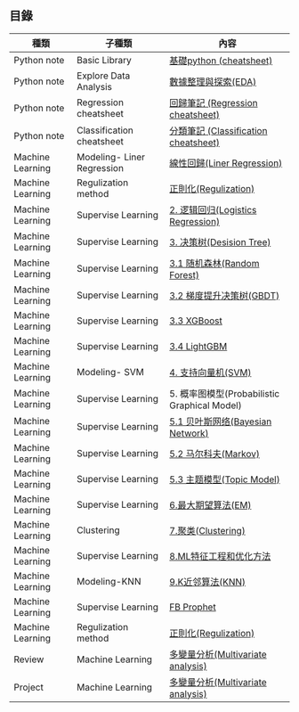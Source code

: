 ## 目錄

| 種類 | 子種類 | 內容                                                        |
| ----- | -------- | ------------------------------------------------------------ | 
| Python note | Basic Library   | [基礎python (cheatsheet)](https://colab.research.google.com/drive/1dxSbBy__6uy3wzZ4t9URFClR92Lxz-1E#scrollTo=PJTSlvuF0DA7) |
| Python note | Explore Data Analysis  | [數據整理與探索(EDA)]() |
| Python note | Regression cheatsheet | [回歸筆記 (Regression cheatsheet)](https://colab.research.google.com/drive/13JTAurn7k1RuXQBqA1v7NOHR333zuvfi#scrollTo=nJm6AmLgJkcR) |
| Python note | Classification cheatsheet | [分類筆記 (Classification cheatsheet)](https://colab.research.google.com/drive/121dyWgC98z7BoGnQ1mdjDHlqaQqGALSd#scrollTo=DVyFlzJ53f2B) |
| Machine Learning | Modeling- Liner Regression | [線性回歸(Liner Regression)](https://github.com/NLP-LOVE/ML-NLP/blob/master/Machine%20Learning/Liner%20Regression/1.Liner%20Regression.md) |
| Machine Learning | Regulization method | [正則化(Regulization)](https://github.com/NLP-LOVE/ML-NLP/blob/master/Machine%20Learning/Liner%20Regression/1.Liner%20Regression.md) |
| Machine Learning | Supervise Learning | [2. 逻辑回归(Logistics Regression)](https://github.com/NLP-LOVE/ML-NLP/blob/master/Machine%20Learning/2.Logistics%20Regression/2.Logistics%20Regression.md) | 
| Machine Learning | Supervise Learning | [3. 决策树(Desision Tree)](https://github.com/NLP-LOVE/ML-NLP/blob/master/Machine%20Learning/3.Desition%20Tree/Desition%20Tree.md) | 
| Machine Learning | Supervise Learning | [3.1 随机森林(Random Forest)](https://github.com/NLP-LOVE/ML-NLP/blob/master/Machine%20Learning/3.1%20Random%20Forest/3.1%20Random%20Forest.md) |
| Machine Learning | Supervise Learning | [3.2 梯度提升决策树(GBDT)](https://github.com/NLP-LOVE/ML-NLP/blob/master/Machine%20Learning/3.2%20GBDT/3.2%20GBDT.md) | 
| Machine Learning | Supervise Learning |[3.3 XGBoost](https://github.com/NLP-LOVE/ML-NLP/blob/master/Machine%20Learning/3.3%20XGBoost/3.3%20XGBoost.md) | 
| Machine Learning | Supervise Learning | [3.4 LightGBM](https://github.com/NLP-LOVE/ML-NLP/blob/master/Machine%20Learning/3.4%20LightGBM/3.4%20LightGBM.md) | 
| Machine Learning |  Modeling- SVM | [4. 支持向量机(SVM)](https://github.com/NLP-LOVE/ML-NLP/blob/master/Machine%20Learning/4.%20SVM/4.%20SVM.md) | 
| Machine Learning | Supervise Learning | 5. 概率图模型(Probabilistic Graphical Model)                 |
| Machine Learning | Supervise Learning | [5.1 贝叶斯网络(Bayesian Network)](https://github.com/NLP-LOVE/ML-NLP/blob/master/Machine%20Learning/5.1%20Bayes%20Network/5.1%20Bayes%20Network.md) | 
| Machine Learning | Supervise Learning | [5.2 马尔科夫(Markov)](https://github.com/NLP-LOVE/ML-NLP/blob/master/Machine%20Learning/5.2%20Markov/5.2%20Markov.md) | 
| Machine Learning | Supervise Learning | [5.3 主题模型(Topic Model)](https://github.com/NLP-LOVE/ML-NLP/tree/master/Machine%20Learning/5.3%20Topic%20Model) |
| Machine Learning | Supervise Learning | [6.最大期望算法(EM)](https://github.com/NLP-LOVE/ML-NLP/tree/master/Machine%20Learning/6.%20EM) | 
| Machine Learning | Clustering | [7.聚类(Clustering)](https://github.com/NLP-LOVE/ML-NLP/tree/master/Machine%20Learning/7.%20Clustering) | 
| Machine Learning | Supervise Learning | [8.ML特征工程和优化方法](https://github.com/NLP-LOVE/ML-NLP/tree/master/Machine%20Learning/8.%20ML%E7%89%B9%E5%BE%81%E5%B7%A5%E7%A8%8B%E5%92%8C%E4%BC%98%E5%8C%96%E6%96%B9%E6%B3%95) |
| Machine Learning |  Modeling-KNN | [9.K近邻算法(KNN)](https://github.com/NLP-LOVE/ML-NLP/tree/master/Machine%20Learning/9.%20KNN) | 
| Machine Learning | Supervise Learning | [FB Prophet](https://github.com/NLP-LOVE/ML-NLP/tree/master/Machine%20Learning/9.%20KNN) | 
| Machine Learning | Regulization method | [正則化(Regulization)](https://github.com/NLP-LOVE/ML-NLP/blob/master/Machine%20Learning/Liner%20Regression/1.Liner%20Regression.md) |
| Review | Machine Learning | [多變量分析(Multivariate analysis)](https://github.com/NLP-LOVE/ML-NLP/blob/master/Machine%20Learning/Liner%20Regression/1.Liner%20Regression.md) | 
| Project | Machine Learning | [多變量分析(Multivariate analysis)](https://github.com/NLP-LOVE/ML-NLP/blob/master/Machine%20Learning/Liner%20Regression/1.Liner%20Regression.md) | 
